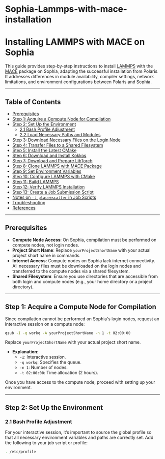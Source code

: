 # Sophia-Lammps-with-mace-installation

# Installing LAMMPS with MACE on Sophia

This guide provides step-by-step instructions to install [LAMMPS](https://lammps.org/) with the [MACE](https://github.com/ACEsuit/mace) package on Sophia, adapting the successful installation from Polaris. It addresses differences in module availability, compiler settings, network limitations, and environment configurations between Polaris and Sophia.

---

## Table of Contents
- [Prerequisites](#prerequisites)
- [Step 1: Acquire a Compute Node for Compilation](#step-1-acquire-a-compute-node-for-compilation)
- [Step 2: Set Up the Environment](#step-2-set-up-the-environment)  
  - [2.1 Bash Profile Adjustment](#21-bash-profile-adjustment)  
  - [2.2 Load Necessary Paths and Modules](#22-load-necessary-paths-and-modules)
- [Step 3: Download Necessary Files on the Login Node](#step-3-download-necessary-files-on-the-login-node)
- [Step 4: Transfer Files to a Shared Filesystem](#step-4-transfer-files-to-a-shared-filesystem)
- [Step 5: Install the Latest CMake](#step-5-install-the-latest-cmake)
- [Step 6: Download and Install Kokkos](#step-6-download-and-install-kokkos)
- [Step 7: Download and Prepare LibTorch](#step-7-download-and-prepare-libtorch)
- [Step 8: Clone LAMMPS with MACE Package](#step-8-clone-lammps-with-mace-package)
- [Step 9: Set Environment Variables](#step-9-set-environment-variables)
- [Step 10: Configure LAMMPS with CMake](#step-10-configure-lammps-with-cmake)
- [Step 11: Build LAMMPS](#step-11-build-lammps)
- [Step 12: Verify LAMMPS Installation](#step-12-verify-lammps-installation)
- [Step 13: Create a Job Submission Script](#step-13-create-a-job-submission-script)
- [Notes on `-l place=scatter` in Job Scripts](#notes-on--l-placescatter-in-job-scripts)
- [Troubleshooting](#troubleshooting)
- [References](#references)

---

## Prerequisites
- **Compute Node Access**: On Sophia, compilation must be performed on compute nodes, not login nodes.
- **Project Short Name**: Replace `yourProjectShortName` with your actual project short name in commands.
- **Internet Access**: Compute nodes on Sophia lack internet connectivity. All necessary files must be downloaded on the login nodes and transferred to the compute nodes via a shared filesystem.
- **Shared Filesystem**: Ensure you use directories that are accessible from both login and compute nodes (e.g., your home directory or a project directory).

---

## Step 1: Acquire a Compute Node for Compilation
Since compilation cannot be performed on Sophia's login nodes, request an interactive session on a compute node:

```bash
qsub -I -q workq -A yourProjectShortName -n 1 -t 02:00:00
```
Replace `yourProjectShortName` with your actual project short name.

- **Explanation**:
  - `-I`: Interactive session.
  - `-q workq`: Specifies the queue.
  - `-n 1`: Number of nodes.
  - `-t 02:00:00`: Time allocation (2 hours).

Once you have access to the compute node, proceed with setting up your environment.

---

## Step 2: Set Up the Environment

### 2.1 Bash Profile Adjustment

For your interactive session, it’s important to source the global profile so that all necessary environment variables and paths are correctly set. Add the following to your job script or profile:

```bash
. /etc/profile
```


